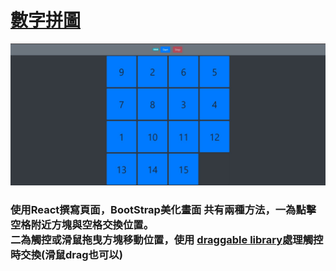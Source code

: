 <h1><a href="https://tdtb12.github.io/React_puzzle/">數字拼圖</a></h1>
<img src="./Demo.JPG"/>
<h3>
  使用React撰寫頁面，BootStrap美化畫面
  共有兩種方法，一為點擊空格附近方塊與空格交換位置。
  <br>
  二為觸控或滑鼠拖曳方塊移動位置，使用 
  <a href="https://github.com/Shopify/draggable">draggable library</a>處理觸控時交換(滑鼠drag也可以)
  
</h3>
